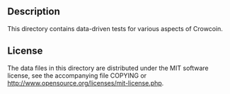 Description
------------

This directory contains data-driven tests for various aspects of Crowcoin.

License
--------

The data files in this directory are distributed under the MIT software
license, see the accompanying file COPYING or
http://www.opensource.org/licenses/mit-license.php.

